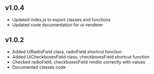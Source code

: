 
## v1.0.4

* Updated index.js to export classes and functions
* Updated code documentation for ui-renderer

## v1.0.2

* Added UIRadioField class, radioField shortcut function
* Added UiCheckboxesField class, checkboxesField shortcut function
* Checked radioField, checkboxesField render correctly with values
* Documented classes code
